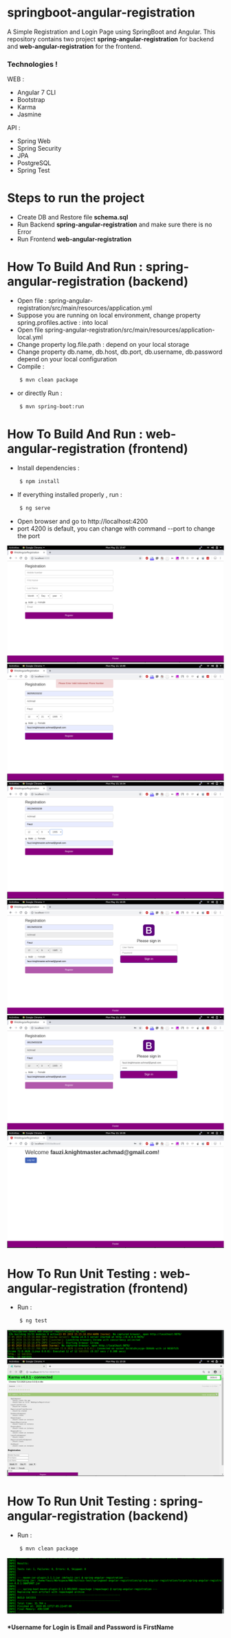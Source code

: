 # springboot-angular-registration
A Simple Registration and Login Page using SpringBoot and Angular. This repository contains two project **spring-angular-registration** for backend and **web-angular-registration** for the frontend.

### Technologies !
WEB :
  - Angular 7 CLI
  - Bootstrap
  - Karma
  - Jasmine
  
API :
  - Spring Web
  - Spring Security
  - JPA
  - PostgreSQL
  - Spring Test
  
# Steps to run the project 
  - Create DB and Restore file **schema.sql**
  - Run Backend **spring-angular-registration** and make sure there is no Error
  - Run Frontend **web-angular-registration**
  
# How To Build And Run : spring-angular-registration (backend)
  - Open file : spring-angular-registration/src/main/resources/application.yml
  - Suppose you are running on local environment, change property spring.profiles.active : into local
  - Open file spring-angular-registration/src/main/resources/application-local.yml
  - Change property log.file.path : depend on your local storage
  - Change property db.name, db.host, db.port, db.username, db.password depend on your local configuration
  - Compile : 
```sh
    $ mvn clean package
```  
- or directly Run : 
```sh
    $ mvn spring-boot:run
```  

# How To Build And Run : web-angular-registration (frontend)
  - Install dependencies :
```sh
    $ npm install
```  
  - If everything installed properly , run :
```sh
    $ ng serve
```  
  - Open browser and go to http://localhost:4200
  - port 4200 is default, you can change with command --port to change the port

![sar-1.png](sar-1.png)
![sar-2.png](sar-2.png)
![sar-3.png](sar-3.png)
![sar-4.png](sar-4.png)
![sar-5.png](sar-5.png)
![sar-6.png](sar-6.png)

# How To Run Unit Testing : web-angular-registration (frontend)
  - Run :
```sh
    $ ng test
```  

![sar-test-1.png](sar-test-1.png)
![sar-test-2.png](sar-test-2.png)

# How To Run Unit Testing : spring-angular-registration (backend)
  - Run :
```sh
    $ mvn clean package
```

![sar-test-3.png](sar-test-3.png)

#### *Username for Login is Email and Password is FirstName